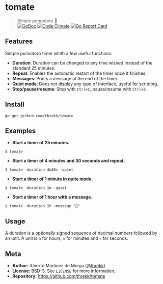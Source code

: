 # tomate
> Simple pomodoro 🍅     
[![GoDoc](https://godoc.org/github.com/threkk/tomate?status.svg)](https://godoc.org/github.com/threkk/tomate) [![Code Climate](https://codeclimate.com/github/threkk/tomate/badges/gpa.svg)](https://codeclimate.com/github/threkk/tomate) [![Go Report Card](https://goreportcard.com/badge/github.com/threkk/tomate)](https://goreportcard.com/report/github.com/threkk/tomate) 
## Features 
Simple pomodoro timer whith a few useful functions:
- **Duration**: Duration can be changed to any time wished instead of the standard 25 minutes.
- **Repeat**: Enables the automatic restart of the timer once it finishes.
- **Messages**: Prints a message at the end of the timer.
- **Quiet mode**: Does not display any type of interface, useful for scripting.
- **Stop/pause/resume**: Stop with `Ctrl+C`, pause/resume with `Ctrl+Z`.

## Install

```
go get github.com/threkk/tomate
```

## Examples
- **Start a timer of 25 minutes.**
```
$ tomate
```

- **Start a timer of 4 minutes and 30 seconds and repeat.**
```
$ tomate -duration 4m30s -quiet
```

- **Start a timer of 1 minute in quite mode.**
```
$ tomate -duration 1m -quiet
```

- **Start a timer of 1 hour	with a message.**
```
$ tomate -duration 1h -message "🍅"
```

## Usage
A duration is a optionally signed sequence of decimal numbers followed by an
unit. A unit is `h` for hours, `m` for minutes and `s` for seconds.

## Meta
- **Author:** Alberto Martinez de Murga ([@threkk](https://threkk.com))
- **License:** BSD-3. See `LICENSE` for more information.
- **Repository:** https://github.com/threkk/tomate
